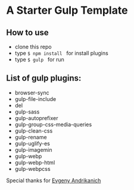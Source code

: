# A Starter Gulp Template

## How to use
- clone this repo
- type ```$ npm install ``` for install plugins
- type ```$ gulp ``` for run


## List of gulp plugins:

- browser-sync
- gulp-file-include
- del
- gulp-sass
- gulp-autoprefixer
- gulp-group-css-media-queries
- gulp-clean-css
- gulp-rename
- gulp-uglify-es
- gulp-imagemin
- gulp-webp
- gulp-webp-html
- gulp-webpcss

Special thanks for [Evgeny Andrikanich](https://www.youtube.com/c/FreelancerLifeStyle)
